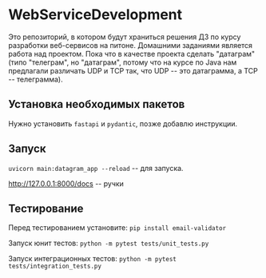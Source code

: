 # WebServiceDevelopment

Это репозиторий, в котором будут храниться решения ДЗ по курсу
разработки веб-сервисов на питоне. Домашними заданиями является работа
над проектом. Пока что в качестве проекта сделать "датаграм" (типо
"телеграм", но "датаграм", потому что на курсе по Java нам предлагали
различать UDP и TCP так, что UDP -- это датаграмма, а TCP -- телеграмма).

## Установка необходимых пакетов
Нужно установить `fastapi` и `pydantic`, позже добавлю инструкции.

## Запуск
`uvicorn main:datagram_app --reload` -- для запуска.

http://127.0.0.1:8000/docs -- ручки

## Тестирование
Перед тестированием установите:
`pip install email-validator`

Запуск юнит тестов: `python -m pytest tests/unit_tests.py`

Запуск интеграционных тестов: `python -m pytest tests/integration_tests.py`